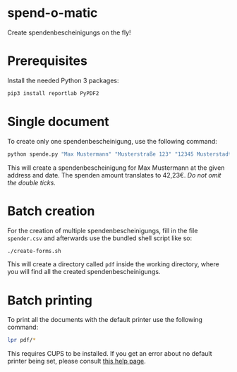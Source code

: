 # spend-o-matic
Create spendenbescheinigungs on the fly!

# Prerequisites
Install the needed Python 3 packages:
```bash
pip3 install reportlab PyPDF2
```

# Single document
To create only one spendenbescheinigung, use the following command:
```bash
python spende.py "Max Mustermann" "Musterstraße 123" "12345 Musterstadt" "4223" "2020-12-31"
```

This will create a spendenbescheinigung for Max Mustermann at the given address and date. The spenden amount translates to 42,23€. _Do not omit the double ticks._

# Batch creation
For the creation of multiple spendenbescheinigungs, fill in the file `spender.csv` and afterwards use the bundled shell script like so:
```bash
./create-forms.sh
```
This will create a directory called `pdf` inside the working directory, where you will find all the created spendenbescheinigungs.

# Batch printing
To print all the documents with the default printer use the following command:
```bash
lpr pdf/*
```

This requires CUPS to be installed. If you get an error about no default printer being set, please consult [this help page](https://www.cups.org/documentation.php/options.html#DEFAULT).

